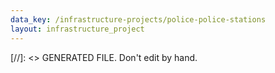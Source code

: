 ```yaml
---
data_key: /infrastructure-projects/police-police-stations
layout: infrastructure_project
---
```

[//]: <> GENERATED FILE. Don't edit by hand.